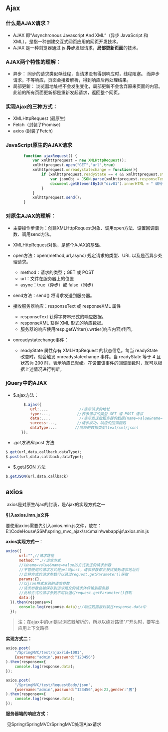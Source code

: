 ##   Ajax

### 什么是AJAX请求？

- AJAX 即“Asynchronous Javascript And XML”（异步 JavaScript 和 XML），是指一种创建交互式网页应用的网页开发技术。
- AJAX 是一种浏览器通过 js **异步**发起请求，**局部更新页面**的技术。

### **AJAX两个特性的理解：**

- 异步：
                同步的请求类似单线程，当请求没有得到响应时，线程阻塞。
                而异步请求，不等响应，页面会接着解析，得到响应后再处理结果。
- 局部更新：
                浏览器地址栏不会发生变化，局部更新不会舍弃原来页面的内容。
                此前的所有页面更新都是重新发起请求，返回整个网页。
                

### **实现Ajax的三种方式：**

- XMLHttpRequest (最原生)
- Fetch（封装了Promise）
- axios (封装了Fetch)



### **JavaScript原生的AJAX请求**

```js
        function ajaxRequest() {
            var xmlhttprequest = new XMLHttpRequest();
            xmlhttprequest.open("GET","url",true)
            xmlhttprequest.onreadystatechange = function(){
                if (xmlhttprequest.readyState == 4 && xmlhttprequest.status == 200) {
                    var jsonObj = JSON.parse(xmlhttprequest.responseText);
                    document.getElementById("div01").innerHTML = " 编号：" + jsonObj.id + " ,  姓名：" +jsonObj.name;
                }
            }
            xmlhttprequest.send();
        }
```

### **对原生AJAX的理解：**

- 主要操作步骤为：创建XMLHttpRequest对象、调用open方法、设置回调函数、调用send方法。

- XMLHttpRequest对象，是整个AJAX的基础。

- open方法：open(method,url,async)   规定请求的类型、URL 以及是否异步处理请求。
  - method：请求的类型；GET 或 POST
  - url：文件在服务器上的位置
  - async：true（异步）或 false（同步）

- send方法：send() 将请求发送到服务器。

- 接收服务器响应：responseText 或 responseXML 属性
  - responseText    获得字符串形式的响应数据。
  -  responseXML     获得 XML 形式的响应数据。
  - 服务器的响应使用resp.getWriter().wrtier(响应内容)传回。

- onreadystatechange事件：
  - readyState 属性存有 XMLHttpRequest 的状态信息。每当 readyState 改变时，就会触发 onreadystatechange 事件。当 readyState 等于 4 且状态为 200 时，表示响应已就绪。在设置该事件的回调函数时，就可以根据上述情况进行判断。



### jQuery中的AJAX

- $.ajax方法：

```js
        $.ajax({
           url:...,              //表示请求的地址
           type:...,            //表示请求的类型 GET 或 POST 请求
           data:...,             //表示发送给服务器的数据(name=value&name=value)/({key:value})
           success:...,         //请求成功，响应的回调函数
           dataType:...        //响应的数据类型(text/xml/json)
       });
```

- $.get 方法和$.post 方法

```js
$.get(url,data,callback,dataType);
$.post(url,data,callback,dataType);
```

- $.getJSON 方法

```js
$.getJSON(url,data,callback)
```



## axios

​	axios是对原生Ajax的封装，是Ajax的实现方式之一



**引入axios.imn.js文件**

要使用axios需要先引入axios.min.js文件，放在：E:\CodeHouse\SSM\spring_mvc_ajax\src\main\webapp\js\axios.min.js



**axios实现方式一**：

```javascript
axios({
      url:"",//请求路径
      method:"",//请求方式
      //以name=value&name=value的方式发送的请求参数
      //不管使用的请求方式是get或post，请求参数都会被拼接到请求地址后
      //此种方式的请求参数可以通过request.getParameter()获取
      params:{},
      //以json格式发送的请求参数
      //请求参数会被保存到请求报文的请求体传输到服务器
      //此种方式的请求参数不可以通过request.getParameter()获取
      data:{}
  }).then(response=>{
      console.log(response.data);//响应数据被封装在response.data中
  });
```

> 注：在ajax中的url是以浏览器解析的，所以以绝对路径"/"开头时，要写出应用上下文路径

**实现方式二：**

```javascript
axios.post(
    "/SpringMVC/test/ajax?id=1001",
    {username:"admin",password:"123456"}
).then(response=>{
    console.log(response.data);
});
```

```javascript
axios.post(
    "/SpringMVC/test/RequestBody/json",
    {username:"admin",password:"123456",age:23,gender:"男"}
).then(response=>{
    console.log(response.data);
});
```



**服务器端的响应方式：**

​	见Spring/SpringMVC/SpringMVC处理Ajax请求













































